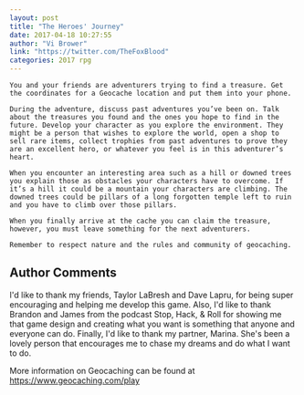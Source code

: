 ```yaml
---
layout: post
title: "The Heroes' Journey"
date: 2017-04-18 10:27:55
author: "Vi Brower"
link: "https://twitter.com/TheFoxBlood"
categories: 2017 rpg
---
```

```
You and your friends are adventurers trying to find a treasure. Get the coordinates for a Geocache location and put them into your phone. 

During the adventure, discuss past adventures you’ve been on. Talk about the treasures you found and the ones you hope to find in the future. Develop your character as you explore the environment. They might be a person that wishes to explore the world, open a shop to sell rare items, collect trophies from past adventures to prove they are an excellent hero, or whatever you feel is in this adventurer’s heart.

When you encounter an interesting area such as a hill or downed trees you explain those as obstacles your characters have to overcome. If it’s a hill it could be a mountain your characters are climbing. The downed trees could be pillars of a long forgotten temple left to ruin and you have to climb over those pillars.

When you finally arrive at the cache you can claim the treasure, however, you must leave something for the next adventurers. 

Remember to respect nature and the rules and community of geocaching. 
```
## Author Comments 

I'd like to thank my friends, Taylor LaBresh and Dave Lapru, for being super encouraging and helping me develop this game.
Also, I'd like to thank Brandon and James from the podcast Stop, Hack, & Roll for showing me that game design and creating what you want is something that anyone and everyone can do.
Finally, I'd like to thank my partner, Marina. She's been a lovely person that encourages me to chase my dreams and do what I want to do.

More information on Geocaching can be found at https://www.geocaching.com/play
